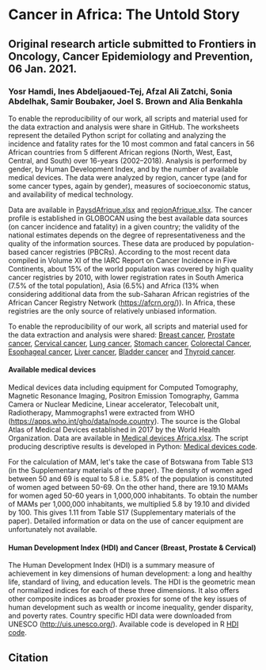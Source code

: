 # Cancer in Africa: The Untold Story
## Original research article submitted to Frontiers in Oncology, Cancer Epidemiology and Prevention, 06 Jan. 2021. 
### Yosr Hamdi, Ines Abdeljaoued-Tej, Afzal Ali Zatchi, Sonia Abdelhak, Samir Boubaker, Joel S. Brown and Alia Benkahla

To enable the reproducibility of our work, all scripts and material used for the data extraction and analysis were share in GitHub. The worksheets represent the detailed Python script for collating and analyzing the incidence and fatality rates for the 10 most common and fatal cancers in 56 African countries from 5 different African regions (North, West, East, Central, and South) over 16-years (2002–2018). Analysis is performed by gender, by Human Development Index, and by the number of available medical devices. The data were analyzed by region, cancer type (and for some cancer types, again by gender), measures of socioeconomic status, and availability of medical technology.

Data are available in [PaysdAfrique.xlsx](https://github.com/inestej/cancer_africa/blob/master/PaysdAfrique.xlsx) and [regionAfrique.xlsx](https://github.com/inestej/cancer_africa/blob/master/regionsAfrique.xlsx). The cancer profile is established in GLOBOCAN using the best available data sources (on cancer incidence and fatality) in a given country; the validity of the national estimates depends on the degree of representativeness and the quality of the information sources. These data are produced by population-based cancer registries (PBCRs). According to the most recent data compiled in Volume XI of the IARC Report on Cancer Incidence in Five Continents, about 15% of the world population was covered by high quality cancer registries by 2010, with lower registration rates in South America (7.5% of the total population), Asia (6.5%) and Africa (13% when considering additional data from the sub-Saharan African registries of the African Cancer Registry Network (https://afcrn.org/)). In Africa, these registries are the only source of relatively unbiased information.

To enable the reproducibility of our work, all scripts and material used for the data extraction and analysis were shared:
[Breast cancer](https://github.com/inestej/cancer_africa/blob/master/BreastCancerAfrica.ipynb), 
[Prostate cancer](https://github.com/inestej/cancer_africa/blob/master/ProstateCancerAfrica.ipynb), 
[Cervical cancer](https://github.com/inestej/cancer_africa/blob/master/CervicalCancerAfrica.ipynb), 
[Lung cancer](https://github.com/inestej/cancer_africa/blob/master/LungCancerAfrica.ipynb), 
[Stomach cancer](https://github.com/inestej/cancer_africa/blob/master/StomachCancerAfrica.ipynb), 
[Colorectal Cancer](https://github.com/inestej/cancer_africa/blob/master/ColorectalCancerAfrica.ipynb), 
[Esophageal cancer](https://github.com/inestej/cancer_africa/blob/master/EosophagusCancerAfrica.ipynb), 
[Liver cancer](https://github.com/inestej/cancer_africa/blob/master/LiverCancerAfrica.ipynb), 
[Bladder cancer](https://github.com/inestej/cancer_africa/blob/master/BladderCancerAfrica.ipynb) and 
[Thyroid cancer](https://github.com/inestej/cancer_africa/blob/master/ThyroidCancerAfrica.ipynb). 

#### Available medical devices
Medical devices data including equipment for Computed Tomography, Magnetic Resonance Imaging, Positron Emission Tomography, Gamma Camera or Nuclear Medicine, Linear accelerator, Telecobalt unit, Radiotherapy, Mammographs1 were extracted from WHO (https://apps.who.int/gho/data/node.country). The source is the Global Atlas of Medical Devices established in 2017 by the World Health Organization. Data are available in [Medical devices Africa.xlsx](https://github.com/inestej/cancer_africa/blob/master/Medical%20Devices%20Africa.xlsx). 
The script producing descriptive results is developed in Python: 
[Medical devices code](https://github.com/inestej/cancer_africa/blob/master/Medical_devices.ipynb).

For the calculation of MAM, let's take the case of Botswana from Table S13 (in the Supplementary materials of the paper). The density of women aged between 50 and 69 is equal to 5.8 i.e. 5.8% of the population is constituted of women aged between 50-69. On the other hand, there are 19.10 MAMs for women aged 50-60 years in 1,000,000 inhabitants. To obtain the number of MAMs per 1,000,000 inhabitants, we multiplied 5.8 by 19.10 and divided by 100. This gives 1.11 from Table S17 (Supplementary materials of the paper). Detailed information or data on the use of cancer equipment are unfortunately not available.

#### Human Development Index (HDI) and Cancer (Breast, Prostate & Cervical)
The Human Development Index (HDI) is a summary measure of achievement in key dimensions of human development: a long and healthy life, standard of living, and education levels. The HDI is the geometric mean of normalized indices for each of these three dimensions. It also offers other composite indices as broader proxies for some of the key issues of human development such as wealth or income inequality, gender disparity, and poverty rates. Country specific HDI data were downloaded from UNESCO (http://uis.unesco.org/). Available code is developed in R [HDI code](https://github.com/inestej/cancer_africa/blob/master/hdi_versus_cancer.R).


## Citation


